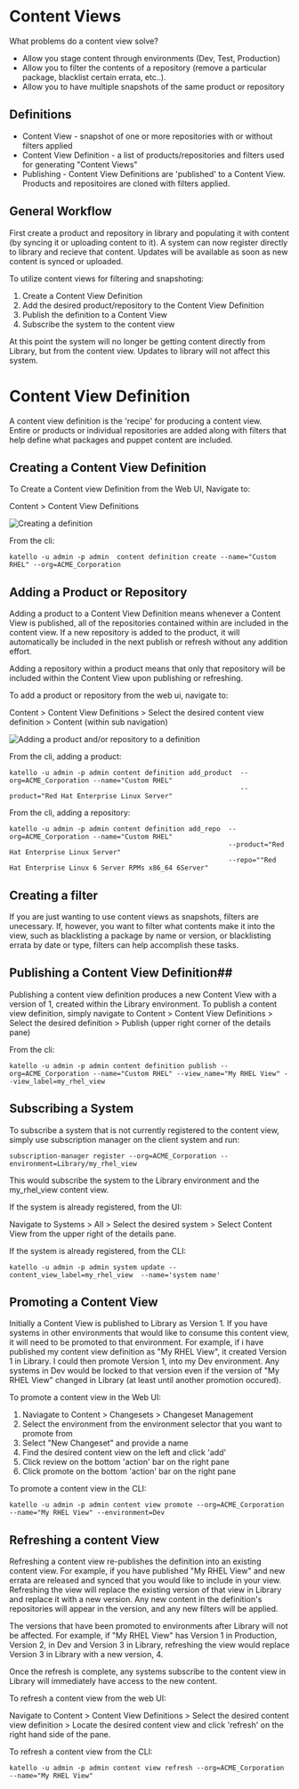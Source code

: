 # Content Views #

What problems do a content view solve?
 * Allow you stage content through environments (Dev, Test, Production)
 * Allow you to filter the contents of a repository (remove a particular package, blacklist certain errata, etc..).
 * Allow you to have multiple snapshots of the same product or repository

## Definitions ##


 * Content View - snapshot of one or more repositories with or without filters applied
 * Content View Definition - a list of products/repositories and filters used for generating "Content Views"
 * Publishing - Content View Definitions are 'published' to a Content View.  Products and repositoires are cloned with filters applied.


## General Workflow ##

First create a product and repository in library and populating it with content (by syncing it or uploading content to it).
A system can now register directly to library and recieve that content.  Updates will be available as soon as new content is synced or uploaded.

To utilize content views for filtering and snapshoting:

1. Create a Content View Definition
2. Add the desired product/repository to the Content View Definition
3. Publish the definition to a Content View
4. Subscribe the system to the content view

At this point the system will no longer be getting content directly from Library, but from the content view. Updates to library will not affect this system.


# Content View Definition #

A content view definition is the 'recipe' for producing a content view.  
Entire or products or individual repositories are added along with filters that help define what packages and puppet content are included.

## Creating a Content View Definition ##

To Create a Content view Definition from the Web UI, Navigate to:

Content > Content View Definitions

![Creating a definition](content_views/definition_create.png)

From the cli:

```katello -u admin -p admin  content definition create --name="Custom RHEL" --org=ACME_Corporation```


## Adding a Product or Repository ##

Adding a product to a Content View Definition means whenever a Content View is published, all of the repositories contained within are included in the content view.
If a new repository is added to the product, it will automatically be included in the next publish or refresh without any addition effort.

Adding a repository within a product means that only that repository will be included within the Content View upon publishing or refreshing.

To add a product or repository from the web ui, navigate to:

Content > Content View Definitions > Select the desired content view definition > Content (within sub navigation)

![Adding a product and/or repository to a definition](content_views/definition_repo_product.png)

From the cli, adding a product:

```
katello -u admin -p admin content definition add_product  --org=ACME_Corporation --name="Custom RHEL"
                                                          --product="Red Hat Enterprise Linux Server"
```

From the cli, adding a repository:

```
katello -u admin -p admin content definition add_repo  --org=ACME_Corporation --name="Custom RHEL"
                                                       --product="Red Hat Enterprise Linux Server"
                                                       --repo=""Red Hat Enterprise Linux 6 Server RPMs x86_64 6Server"
``` 

## Creating a filter ##

If you are just wanting to use content views as snapshots, filters are unecessary.  If, however, you want to filter what contents make it into the view, such as blacklisting a package by name or version, or blacklisting errata by date or type, filters can help accomplish these tasks.


## Publishing a Content View Definition##
 
Publishing a content view definition produces a new Content View with a version of 1, created within the Library environment.
To publish a content view definition, simply navigate to Content > Content View Definitions > Select the desired definition > Publish (upper right corner of the details pane)

<SCREENSHOT GOES HERE>

From the cli:

```
katello -u admin -p admin content definition publish --org=ACME_Corporation --name="Custom RHEL" --view_name="My RHEL View" --view_label=my_rhel_view
```


Subscribing a System
--------------------

To subscribe a system that is not currently registered to the content view, simply use subscription manager on the client system and run:

```
subscription-manager register --org=ACME_Corporation --environment=Library/my_rhel_view

```

This would subscribe the system to the Library environment and the my_rhel_view content view.

If the system is already registered, from the UI:

Navigate to Systems > All > Select the desired system > Select Content View from the upper right of the details pane.

<SCREEN SHOT GOES HERE>


If the system is already registered, from the CLI:
```
katello -u admin -p admin system update --content_view_label=my_rhel_view  --name='system name'
```



Promoting a Content View
------------------------

Initially a Content View is published to Library as Version 1.  If you have systems in other environments that would like to consume
this content view, it will need to be promoted to that environment.  For example, if i have published my content view definition as
"My RHEL View", it created Version 1 in Library.  I could then promote Version 1, into my Dev environment.  Any systems in Dev would be locked
to that version even if the version of "My RHEL View" changed in Library (at least until another promotion occured).  

To promote a content view in the Web UI:
1. Naviagate to Content > Changesets > Changeset Management
1. Select the environment from the environment selector that you want to promote from
1. Select "New Changeset" and provide a name
1. Find the desired content view on the left and click 'add'
1. Click review on the bottom 'action' bar on the right pane
1. Click promote on the bottom 'action' bar on the right pane

<SCREEN SHOTS GO HERE> 



To promote a content view in the CLI:
```
katello -u admin -p admin content view promote --org=ACME_Corporation --name="My RHEL View" --environment=Dev
```

Refreshing a content View
-------------------------

Refreshing a content view re-publishes the definition into an existing content view.  For example, if you have published "My RHEL View" and
new errata are released and synced that you would like to include in your view.  Refreshing the view will replace the existing version of that 
view in Library and replace it with a new version.  Any new content in the definition's repositories will appear in the version, and any new filters will 
be applied.

The versions that have been promoted to environments after Library will not be affected.  For example, if "My RHEL View" has Version 1
in Production, Version 2, in Dev and Version 3 in Library, refreshing the view would replace Version 3 in Library with a new version, 4.

Once the refresh is complete, any systems subscribe to the content view in Library will immediately have access to the new content.

To refresh a content view from the web UI:

Navigate to Content > Content View Definitions > Select the desired content view definition > Locate the desired content view and click 'refresh' on the right hand side of the pane.

<SCREENSHOT GOES HERE>

To refresh a content view from the CLI:
```
katello -u admin -p admin content view refresh --org=ACME_Corporation --name="My RHEL View"

```



